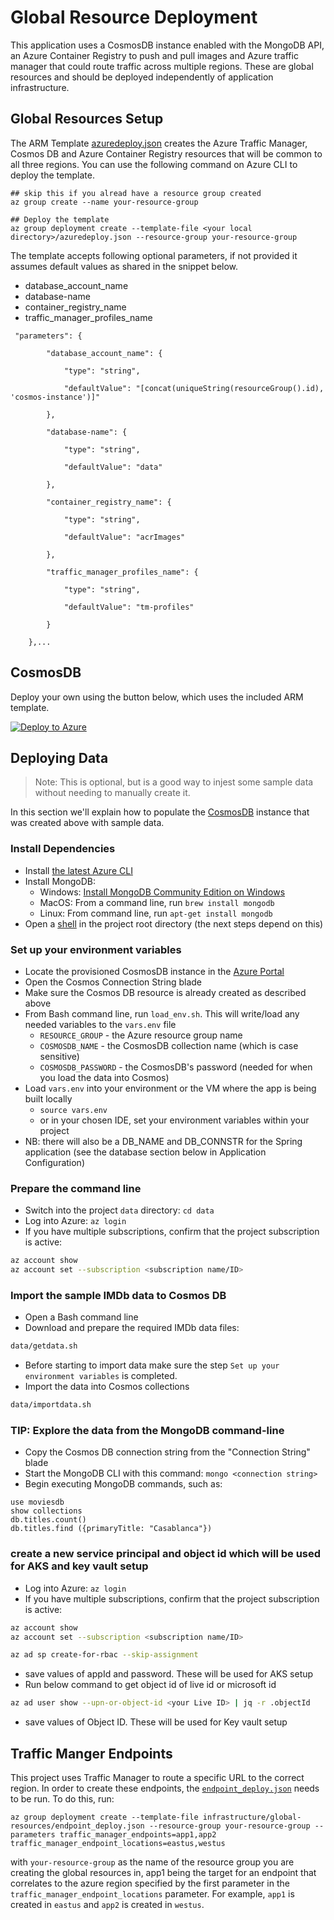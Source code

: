 # Global Resource Deployment
This application uses a CosmosDB instance enabled with the MongoDB API, an Azure Container Registry to push and pull images and Azure traffic manager that could route traffic across multiple regions.
These are global resources and should be deployed independently of application infrastructure.

## Global Resources Setup

The ARM Template [azuredeploy.json](./azuredeploy.json) creates the Azure Traffic Manager, Cosmos DB and Azure Container Registry resources that will be common to all three regions. You can use the following command on Azure CLI to deploy the template.

```
## skip this if you alread have a resource group created
az group create --name your-resource-group  

## Deploy the template
az group deployment create --template-file <your local directory>/azuredeploy.json --resource-group your-resource-group 
```

The template accepts following optional parameters, if not provided it assumes default values as shared in the snippet below.
* database_account_name
* database-name
* container_registry_name
* traffic_manager_profiles_name

```
 "parameters": {

        "database_account_name": {

            "type": "string",

            "defaultValue": "[concat(uniqueString(resourceGroup().id), 'cosmos-instance')]"

        },

        "database-name": {

            "type": "string",

            "defaultValue": "data"

        },

        "container_registry_name": {

            "type": "string",

            "defaultValue": "acrImages"

        },

        "traffic_manager_profiles_name": {

            "type": "string",

            "defaultValue": "tm-profiles"

        }

    },...
```




## CosmosDB


Deploy your own using the button below, which uses the included ARM template.

[![Deploy to Azure](https://azuredeploy.net/deploybutton.png)](https://azuredeploy.net/?repository=https://github.com/Microsoft/containers-rest-cosmos-appservice-java/infrastructure/global-resources)

## Deploying Data

> Note: This is optional, but is a good way to injest some sample data without needing to manually create it.

In this section we'll explain how to populate the [CosmosDB](https://azure.microsoft.com/en-us/services/cosmos-db/) instance that was created above with sample data.

### Install Dependencies

* Install [the latest Azure CLI](https://docs.microsoft.com/en-us/cli/azure/install-azure-cli?view=azure-cli-latest)
* Install MongoDB:
  * Windows: [Install MongoDB Community Edition on Windows](https://docs.mongodb.com/v3.2/tutorial/install-mongodb-on-windows/)
  * MacOS: From a command line, run `brew install mongodb`
  * Linux: From command line, run `apt-get install mongodb`
* Open a [shell](https://en.wikipedia.org/wiki/Shell_%28computing%29) in the project root directory (the next steps depend on this)

### Set up your environment variables

- Locate the provisioned CosmosDB instance in the [Azure Portal](https://portal.azure.com)
- Open the Cosmos Connection String blade
- Make sure the Cosmos DB resource is already created as described above
- From Bash command line, run `load_env.sh`. This will write/load any needed variables to the `vars.env` file
  - `RESOURCE_GROUP` - the Azure resource group name
  - `COSMOSDB_NAME` - the CosmosDB collection name (which is case sensitive)
  - `COSMOSDB_PASSWORD` - the CosmosDB's password (needed for when you load the data into Cosmos)
- Load `vars.env` into your environment or the VM where the app is being built locally
  - `source vars.env`
  - or in your chosen IDE, set your environment variables within your project
- NB: there will also be a DB_NAME and DB_CONNSTR for the Spring application (see the database section below in Application Configuration)

### Prepare the command line

- Switch into the project `data` directory: `cd data`
- Log into Azure: `az login`
- If you have multiple subscriptions, confirm that the project subscription is active:

``` Bash
az account show
az account set --subscription <subscription name/ID>
```

### Import the sample IMDb data to Cosmos DB

- Open a Bash command line
- Download and prepare the required IMDb data files:

``` Bash
data/getdata.sh
```

- Before starting to import data make sure the step `Set up your environment variables` is completed.
- Import the data into Cosmos collections

``` Bash
data/importdata.sh
```

### TIP: Explore the data from the MongoDB command-line

- Copy the Cosmos DB connection string from the "Connection String" blade
- Start the MongoDB CLI with this command: `mongo <connection string>`
- Begin executing MongoDB commands, such as:

``` Mongo
use moviesdb
show collections
db.titles.count()
db.titles.find ({primaryTitle: "Casablanca"})
```

### create a new service principal and object id which will be used for AKS and key vault setup

- Log into Azure: `az login`
- If you have multiple subscriptions, confirm that the project subscription is active:

``` Bash
az account show
az account set --subscription <subscription name/ID>

az ad sp create-for-rbac --skip-assignment
```
- save values of appId and password. These will be used for AKS setup
- Run below command to get object id of live id or microsoft id
``` Bash
az ad user show --upn-or-object-id <your Live ID> | jq -r .objectId

```
- save values of Object ID. These will be used for Key vault setup


## Traffic Manger Endpoints

This project uses Traffic Manager to route a specific URL to the correct region. In order to create these endpoints, the [`endpoint_deploy.json`](./endpoint_deploy.json) needs to be run. To do this, run:

```
az group deployment create --template-file infrastructure/global-resources/endpoint_deploy.json --resource-group your-resource-group --parameters traffic_manager_endpoints=app1,app2 traffic_manager_endpoint_locations=eastus,westus
```

with `your-resource-group` as the name of the resource group you are creating the global resources in, app1 being the target for an endpoint that correlates to the azure region specified by the first parameter in the `traffic_manager_endpoint_locations` parameter. For example, `app1` is created in `eastus` and `app2` is created in `westus`.